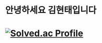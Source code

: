 <h1>안녕하세요 김현태입니다<h1>

[![Solved.ac Profile](http://mazassumnida.wtf/api/v2/generate_badge?boj=gusxo1820)](https://solved.ac/gusxo1820/)
